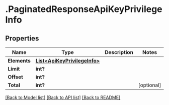# .PaginatedResponseApiKeyPrivilegeInfo
## Properties

Name | Type | Description | Notes
------------ | ------------- | ------------- | -------------
**Elements** | [**List&lt;ApiKeyPrivilegeInfo&gt;**](ApiKeyPrivilegeInfo.md) |  | 
**Limit** | **int?** |  | 
**Offset** | **int?** |  | 
**Total** | **int?** |  | [optional] 

[[Back to Model list]](../README.md#documentation-for-models) [[Back to API list]](../README.md#documentation-for-api-endpoints) [[Back to README]](../README.md)

